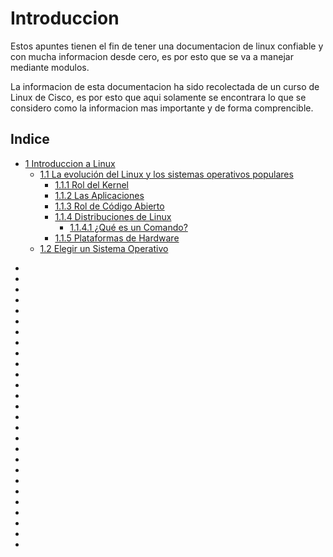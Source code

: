 # Introduccion

Estos apuntes tienen el fin de tener una documentacion de linux confiable y con mucha informacion desde cero, es por esto que se va a manejar mediante modulos.

La informacion de esta documentacion ha sido recolectada de un curso de Linux de Cisco, es por esto que aqui solamente se encontrara lo que se considero como la informacion mas importante y de forma comprencible.

## Indice
* [1 Introduccion a Linux](https://github.com/RaulEstram/Documentaciones/tree/main/Linux/Linux%20Essentials/Apuntes/Modulo%201%20Introduccion%20a%20Linux)
    * [1.1 La evolución del Linux y los sistemas operativos populares](https://github.com/RaulEstram/Documentaciones/blob/main/Linux/Linux%20Essentials/Apuntes/Modulo%201%20Introduccion%20a%20Linux/1%20La%20evolucion%20del%20Linux%20y%20los%20sistemas%20operativos%20populares.md)
        * [1.1.1 Rol del Kernel](https://github.com/RaulEstram/Documentaciones/blob/main/Linux/Linux%20Essentials/Apuntes/Modulo%201%20Introduccion%20a%20Linux/2%20Rol%20del%20Kernel.md)
        * [1.1.2 Las Aplicaciones](https://github.com/RaulEstram/Documentaciones/blob/main/Linux/Linux%20Essentials/Apuntes/Modulo%201%20Introduccion%20a%20Linux/3%20Las%20Aplicaciones.md)
        * [1.1.3 Rol de Código Abierto](https://github.com/RaulEstram/Documentaciones/blob/main/Linux/Linux%20Essentials/Apuntes/Modulo%201%20Introduccion%20a%20Linux/4%20Rol%20de%20Codigo%20Abierto.md)
        * [1.1.4 Distribuciones de Linux](https://github.com/RaulEstram/Documentaciones/blob/main/Linux/Linux%20Essentials/Apuntes/Modulo%201%20Introduccion%20a%20Linux/5%20Distribuciones%20de%20Linux.md)
            * [1.1.4.1 ¿Qué es un Comando?](https://github.com/RaulEstram/Documentaciones/blob/main/Linux/Linux%20Essentials/Apuntes/Modulo%201%20Introduccion%20a%20Linux/6%20Que%20es%20un%20comando.md)
        * [1.1.5 Plataformas de Hardware](https://github.com/RaulEstram/Documentaciones/blob/main/Linux/Linux%20Essentials/Apuntes/Modulo%201%20Introduccion%20a%20Linux/7%20Plataformas%20de%20Hardware.md)
    - [1.2 Elegir un Sistema Operativo](https://github.com/RaulEstram/Documentaciones/blob/main/Linux/Linux%20Essentials/Apuntes/Modulo%201%20Introduccion%20a%20Linux/8%20Elegir%20un%20Sistema%20Operativo.md)
- []()
- []()
- []()
- []()
- []()
- []()
- []()
- []()
- []()
- []()
- []()
- []()
- []()
- []()
- []()
- []()
- []()
- []()
- []()
- []()
- []()
- []()
- []()
- []()
- []()
- []()
- []()